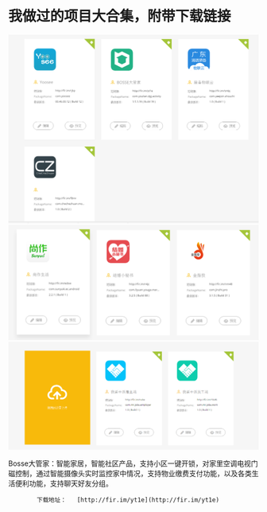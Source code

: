 我做过的项目大合集，附带下载链接
============
<img src="https://github.com/lukebiubiubiu/MyProject/blob/master/jietu3.png"/>
<img src="https://github.com/lukebiubiubiu/MyProject/blob/master/jietu2.png"/>
<img src="https://github.com/lukebiubiubiu/MyProject/blob/master/jietu1.png"/>

Bosse大管家：智能家居，智能社区产品，支持小区一键开锁，对家里空调电视门磁控制，通过智能摄像头实时监控家中情况，支持物业缴费支付功能，以及各类生活便利功能，支持聊天好友分组。


			下载地址：	[http://fir.im/yt1e](http://fir.im/yt1e)